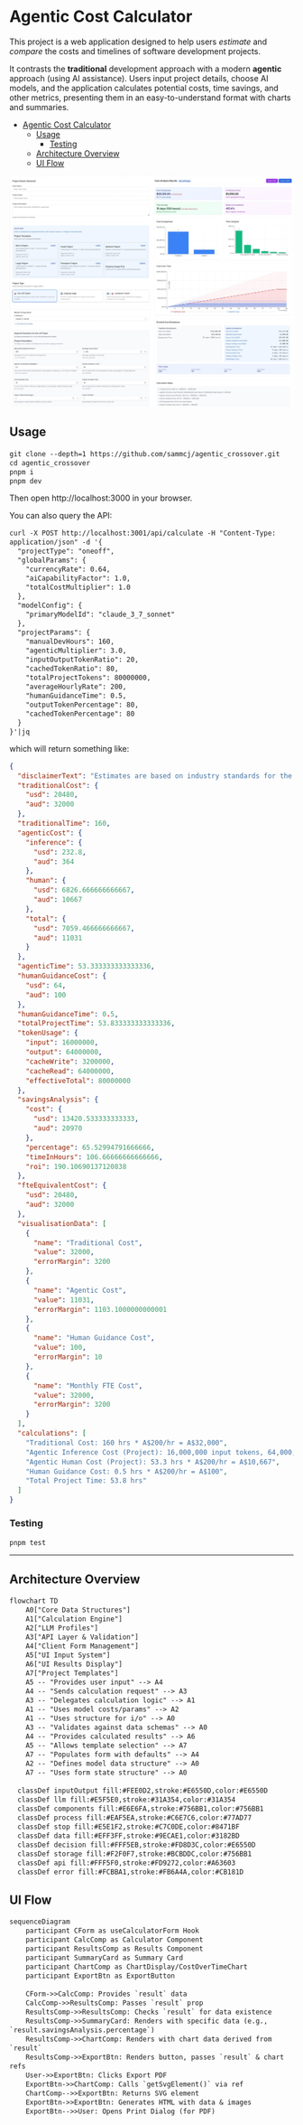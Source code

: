 # Agentic Cost Calculator

This project is a web application designed to help users *estimate* and *compare* the costs and timelines of software development projects.

It contrasts the **traditional** development approach with a modern **agentic** approach (using AI assistance).
Users input project details, choose AI models, and the application calculates potential costs, time savings, and other metrics, presenting them in an easy-to-understand format with charts and summaries.

- [Agentic Cost Calculator](#agentic-cost-calculator)
  - [Usage](#usage)
    - [Testing](#testing)
  - [Architecture Overview](#architecture-overview)
  - [UI Flow](#ui-flow)

![screenshot](screenshot.jpg)

## Usage

```shell
git clone --depth=1 https://github.com/sammcj/agentic_crossover.git
cd agentic_crossover
pnpm i
pnpm dev
```

Then open http://localhost:3000 in your browser.

You can also query the API:

```shell
curl -X POST http://localhost:3001/api/calculate -H "Content-Type: application/json" -d '{
  "projectType": "oneoff",
  "globalParams": {
    "currencyRate": 0.64,
    "aiCapabilityFactor": 1.0,
    "totalCostMultiplier": 1.0
  },
  "modelConfig": {
    "primaryModelId": "claude_3_7_sonnet"
  },
  "projectParams": {
    "manualDevHours": 160,
    "agenticMultiplier": 3.0,
    "inputOutputTokenRatio": 20,
    "cachedTokenRatio": 80,
    "totalProjectTokens": 80000000,
    "averageHourlyRate": 200,
    "humanGuidanceTime": 0.5,
    "outputTokenPercentage": 80,
    "cachedTokenPercentage": 80
  }
}'|jq
```

which will return something like:

```json
{
  "disclaimerText": "Estimates are based on industry standards for the gains seen from Agentic software development and token usage to support the calculations. Actual results will vary for each specific use case and implementation.",
  "traditionalCost": {
    "usd": 20480,
    "aud": 32000
  },
  "traditionalTime": 160,
  "agenticCost": {
    "inference": {
      "usd": 232.8,
      "aud": 364
    },
    "human": {
      "usd": 6826.666666666667,
      "aud": 10667
    },
    "total": {
      "usd": 7059.466666666667,
      "aud": 11031
    }
  },
  "agenticTime": 53.333333333333336,
  "humanGuidanceCost": {
    "usd": 64,
    "aud": 100
  },
  "humanGuidanceTime": 0.5,
  "totalProjectTime": 53.833333333333336,
  "tokenUsage": {
    "input": 16000000,
    "output": 64000000,
    "cacheWrite": 3200000,
    "cacheRead": 64000000,
    "effectiveTotal": 80000000
  },
  "savingsAnalysis": {
    "cost": {
      "usd": 13420.533333333333,
      "aud": 20970
    },
    "percentage": 65.52994791666666,
    "timeInHours": 106.66666666666666,
    "roi": 190.10690137120838
  },
  "fteEquivalentCost": {
    "usd": 20480,
    "aud": 32000
  },
  "visualisationData": [
    {
      "name": "Traditional Cost",
      "value": 32000,
      "errorMargin": 3200
    },
    {
      "name": "Agentic Cost",
      "value": 11031,
      "errorMargin": 1103.1000000000001
    },
    {
      "name": "Human Guidance Cost",
      "value": 100,
      "errorMargin": 10
    },
    {
      "name": "Monthly FTE Cost",
      "value": 32000,
      "errorMargin": 3200
    }
  ],
  "calculations": [
    "Traditional Cost: 160 hrs * A$200/hr = A$32,000",
    "Agentic Inference Cost (Project): 16,000,000 input tokens, 64,000,000 output tokens => A$364",
    "Agentic Human Cost (Project): 53.3 hrs * A$200/hr = A$10,667",
    "Human Guidance Cost: 0.5 hrs * A$200/hr = A$100",
    "Total Project Time: 53.8 hrs"
  ]
}
```

### Testing

```shell
pnpm test
```

---

## Architecture Overview

```mermaid
flowchart TD
    A0["Core Data Structures"]
    A1["Calculation Engine"]
    A2["LLM Profiles"]
    A3["API Layer & Validation"]
    A4["Client Form Management"]
    A5["UI Input System"]
    A6["UI Results Display"]
    A7["Project Templates"]
    A5 -- "Provides user input" --> A4
    A4 -- "Sends calculation request" --> A3
    A3 -- "Delegates calculation logic" --> A1
    A1 -- "Uses model costs/params" --> A2
    A1 -- "Uses structure for i/o" --> A0
    A3 -- "Validates against data schemas" --> A0
    A4 -- "Provides calculated results" --> A6
    A5 -- "Allows template selection" --> A7
    A7 -- "Populates form with defaults" --> A4
    A2 -- "Defines model data structure" --> A0
    A7 -- "Uses form state structure" --> A0

  classDef inputOutput fill:#FEE0D2,stroke:#E6550D,color:#E6550D
  classDef llm fill:#E5F5E0,stroke:#31A354,color:#31A354
  classDef components fill:#E6E6FA,stroke:#756BB1,color:#756BB1
  classDef process fill:#EAF5EA,stroke:#C6E7C6,color:#77AD77
  classDef stop fill:#E5E1F2,stroke:#C7C0DE,color:#8471BF
  classDef data fill:#EFF3FF,stroke:#9ECAE1,color:#3182BD
  classDef decision fill:#FFF5EB,stroke:#FD8D3C,color:#E6550D
  classDef storage fill:#F2F0F7,stroke:#BCBDDC,color:#756BB1
  classDef api fill:#FFF5F0,stroke:#FD9272,color:#A63603
  classDef error fill:#FCBBA1,stroke:#FB6A4A,color:#CB181D
```

## UI Flow

```mermaid
sequenceDiagram
    participant CForm as useCalculatorForm Hook
    participant CalcComp as Calculator Component
    participant ResultsComp as Results Component
    participant SummaryCard as Summary Card
    participant ChartComp as ChartDisplay/CostOverTimeChart
    participant ExportBtn as ExportButton

    CForm->>CalcComp: Provides `result` data
    CalcComp->>ResultsComp: Passes `result` prop
    ResultsComp->>ResultsComp: Checks `result` for data existence
    ResultsComp->>SummaryCard: Renders with specific data (e.g., `result.savingsAnalysis.percentage`)
    ResultsComp->>ChartComp: Renders with chart data derived from `result`
    ResultsComp->>ExportBtn: Renders button, passes `result` & chart refs
    User->>ExportBtn: Clicks Export PDF
    ExportBtn->>ChartComp: Calls `getSvgElement()` via ref
    ChartComp-->>ExportBtn: Returns SVG element
    ExportBtn->>ExportBtn: Generates HTML with data & images
    ExportBtn-->>User: Opens Print Dialog (for PDF)
```
